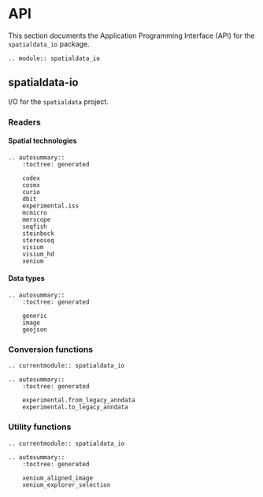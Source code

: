 # API

This section documents the Application Programming Interface (API) for the `spatialdata_io` package.

```{eval-rst}
.. module:: spatialdata_io
```

## spatialdata-io

I/O for the `spatialdata` project.

### Readers

#### Spatial technologies

```{eval-rst}
.. autosummary::
    :toctree: generated

    codex
    cosmx
    curio
    dbit
    experimental.iss
    mcmicro
    merscope
    seqfish
    steinbock
    stereoseq
    visium
    visium_hd
    xenium
```

#### Data types

```{eval-rst}
.. autosummary::
    :toctree: generated

    generic
    image
    geojson
```

### Conversion functions

```{eval-rst}
.. currentmodule:: spatialdata_io

.. autosummary::
    :toctree: generated

    experimental.from_legacy_anndata
    experimental.to_legacy_anndata
```

### Utility functions

```{eval-rst}
.. currentmodule:: spatialdata_io

.. autosummary::
    :toctree: generated

    xenium_aligned_image
    xenium_explorer_selection
```
